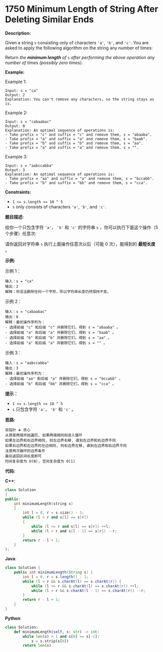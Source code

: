 # 1750 Minimum Length of String After Deleting Similar Ends

__Description:__

Given a string `s` consisting only of characters `'a'`, `'b'`, and `'c'`. You are asked to apply the following algorithm on the string any number of times:

Return _the __minimum length__ of_ `s` _after performing the above operation any number of times (possibly zero times)_.

__Example:__

Example 1:

```text
Input: s = "ca"
Output: 2
Explanation: You can't remove any characters, so the string stays as is.
```

Example 2:

```text
Input: s = "cabaabac"
Output: 0
Explanation: An optimal sequence of operations is:
- Take prefix = "c" and suffix = "c" and remove them, s = "abaaba".
- Take prefix = "a" and suffix = "a" and remove them, s = "baab".
- Take prefix = "b" and suffix = "b" and remove them, s = "aa".
- Take prefix = "a" and suffix = "a" and remove them, s = "".
```

Example 3:

```text
Input: s = "aabccabba"
Output: 3
Explanation: An optimal sequence of operations is:
- Take prefix = "aa" and suffix = "a" and remove them, s = "bccabb".
- Take prefix = "b" and suffix = "bb" and remove them, s = "cca".
```

__Constraints:__

- `1 <= s.length <= 10 ^ 5`
- `s` only consists of characters `'a'`, `'b'`, and `'c'`.

__题目描述:__

给你一个只包含字符 `'a'`， `'b'` 和 `'c'` 的字符串 `s` ，你可以执行下面这个操作（5 个步骤）任意次:

请你返回对字符串 `s` 执行上面操作任意次以后（可能 0 次），能得到的 __最短长度__ 。

__示例:__

示例 1：

```text
输入：s = "ca"
输出：2
解释：你没法删除任何一个字符，所以字符串长度仍然保持不变。
```

示例 2：

```text
输入：s = "cabaabac"
输出：0
解释：最优操作序列为：
- 选择前缀 "c" 和后缀 "c" 并删除它们，得到 s = "abaaba" 。
- 选择前缀 "a" 和后缀 "a" 并删除它们，得到 s = "baab" 。
- 选择前缀 "b" 和后缀 "b" 并删除它们，得到 s = "aa" 。
- 选择前缀 "a" 和后缀 "a" 并删除它们，得到 s = "" 。
```

示例 3：

```text
输入：s = "aabccabba"
输出：3
解释：最优操作序列为：
- 选择前缀 "aa" 和后缀 "a" 并删除它们，得到 s = "bccabb" 。
- 选择前缀 "b" 和后缀 "bb" 并删除它们，得到 s = "cca" 。
```

__提示：__

- `1 <= s.length <= 10 ^ 5`
- `s` 只包含字符 `'a'`， `'b'` 和 `'c'` 。

__思路:__

```text
双指针 ➕ 贪心
从首尾两端开始遍历, 如果两端相同则进入循环
如果左边界和右边界相同, 则左边界右移, 直到左边界和右边界不同
如果右边界和左边界的左边相同, 则右边界左移, 直到左边界和右边界不同
注意两次循环的边界条件
最后返回区间长度即可
时间复杂度为 O(N), 空间复杂度为 O(1)
```

__代码:__

__C++__:

```C++
class Solution 
{
public:
    int minimumLength(string s) 
    {
        int l = 0, r = s.size() - 1;
        while (l < r and s[l] == s[r])
        {
            while (l <= r and s[l] == s[r]) ++l;
            while (l < r and s[l - 1] == s[r]) --r;
        }
        return r - l + 1;
    }
};
```

__Java__:

```Java
class Solution {
    public int minimumLength(String s) {
        int l = 0, r = s.length() - 1;
        while (l < r && s.charAt(l) == s.charAt(r)) {
            while (l <= r && s.charAt(l) == s.charAt(r)) ++l;
            while (l < r && s.charAt(l - 1) == s.charAt(r)) --r;
        }
        return r - l + 1;
    }
}
```

__Python__:

```Python
class Solution:
    def minimumLength(self, s: str) -> int:
        while len(s) > 1 and s[0] == s[-1]: 
            s = s.strip(s[0])
        return len(s)
```
